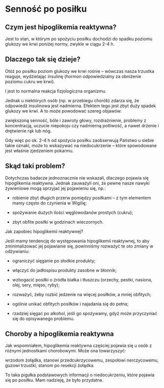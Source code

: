 # Senność po posiłku

## Czym jest hipoglikemia reaktywna?

Jest to stan, w którym po spożyciu posiłku dochodzi do spadku poziomu glukozy we krwi poniżej normy, zwykle w ciągu 2-4 h.

## Dlaczego tak się dzieje?

Otóż po posiłku poziom glukozy we krwi rośnie – wówczas nasza trzustka reaguje, wydzielając insulinę (hormon odpowiedzialny za obniżenie poziomu cukru we krwi).

I jest to normalna reakcja fizjologiczna organizmu.

Jednak u niektórych osób (np. w przebiegu chorób) zdarza się, że odpowiedź insulinowa jest nadmierna. Efektem tego jest zbyt duży spadek glukozy we krwi. A to może powodować szereg objawów:

zwiększoną senność, bóle i zawroty głowy, rozdrażnienie, problemy z koncentracją, uczucie niepokoju czy nadmierną potliwość, a nawet drżenie i drętwienie rąk lub nóg.

Gdy więc po ok. 2-4 h od spożycia posiłku zaobserwują Państwo u siebie takie oznaki, może to wskazywać na niedocukrzenie – które spowodowane jest właśnie zjedzeniem pokarmu.

## Skąd taki problem?

Dotychczas badacze jednoznacznie nie wskazali, dlaczego pojawia się hipoglikemia reaktywna. Jednak zauważyli oni, że pewne nasze nawyki żywieniowe mogą sprzyjać jej pojawieniu się, np.:

- robienie zbyt długich przerw pomiędzy posiłkami – z tym elementem mamy często do czynienia w Wigilię;

- spożywanie dużych ilości węglowodanów prostych (cukru);

- zbyt obfite posiłki w godzinach wieczornych.

Jak zapobiec hipoglikemii reaktywnej?

Jeśli mamy tendencję do występowania hipoglikemii reaktywnej, to aby zminimalizować jej pojawianie się, powinniśmy rozważyć te oto zmiany w odżywianiu:

- ograniczyć sięganie po słodkie produkty;

- włączyć do jadłospisu produkty zasobne w błonnik;

- wzbogacić posiłki o źródła białka i tłuszczu (orzechy, pestki, nasiona, olej, sery, mięso, ryby);

- rozważyć, żeby rozbić jedzenie na więcej posiłków, a mniej obfitych;

- ogólnie unikać obfitych posiłków i najadania się do pełna;

- rzadziej sięgać po alkohol, jeśli go spożywamy, gdyż może przyczyniać się do opisywanego problemu.

## Choroby a hipoglikemia reaktywna

Jak wspomniałem, hipoglikemia reaktywna częściej pojawia się u osób z różnymi jednostkami chorobowymi. Może ona towarzyszyć:

wrzodom żołądka, stanowi przedcukrzycowemu, zespołowi nerczycowemu, guzowi trzustki, stanom po resekcji żołądka.

To taka pigułka podstawowych informacji o niedocukrzeniu, które pojawia się po posiłku. Mam nadzieję, że było przydatne.